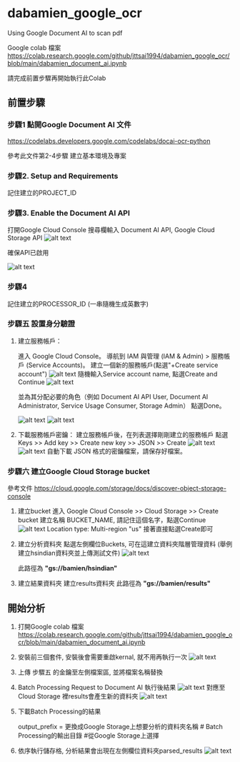 # dabamien_google_ocr
Using Google Document AI to scan pdf

Google colab 檔案 https://colab.research.google.com/github/jttsai1994/dabamien_google_ocr/blob/main/dabamien_document_ai.ipynb

請完成前置步驟再開始執行此Colab

## 前置步驟

### 步驟1 點開Google Document AI 文件
https://codelabs.developers.google.com/codelabs/docai-ocr-python 

參考此文件第2-4步驟 建立基本環境及專案 

### 步驟2. Setup and Requirements
記住建立的PROJECT_ID   

### 步驟3. Enable the Document AI API

打開Google Cloud Console
搜尋欄輸入 Document AI API, Google Cloud Storage API
![alt text](readme_img/image-6.png)

確保API已啟用

![alt text](readme_img/image-5.png)

### 步驟4
記住建立的PROCESSOR_ID (一串隨機生成英數字)

### 步驟五 設置身分驗證

1. 建立服務帳戶：

    進入 Google Cloud Console。
    導航到 IAM 與管理 (IAM & Admin) > 服務帳戶 (Service Accounts)。
    建立一個新的服務帳戶(點選"+Create service account")
    ![alt text](readme_img/image.png)
    隨機輸入Service account name, 點選Create and Continue
    ![alt text](readme_img/image-1.png)

    並為其分配必要的角色（例如 Document AI API User, Document AI Administrator, Service Usage Consumer, Storage Admin） 點選Done。

    ![alt text](readme_img/image-2.png)
    ![alt text](readme_img/image-3.png)
2. 下載服務帳戶密鑰：
    建立服務帳戶後，在列表選擇剛剛建立的服務帳戶
    點選Keys >> Add key >> Create new key >> JSON >> Create
    ![alt text](readme_img/image-4.png)
    ![alt text](readme_img/download_json_key.png)
    自動下載 JSON 格式的密鑰檔案，請保存好檔案。

### 步驟六 建立Google Cloud Storage bucket
參考文件 https://cloud.google.com/storage/docs/discover-object-storage-console

1. 建立bucket
    進入 Google Cloud Console >> Cloud Storage >> Create bucket
    建立名稱 BUCKET_NAME, 請記住這個名字，點選Continue
    ![alt text](readme_img/image-7.png)
    Location type: Multi-region "us"
    接著直接點選Create即可
2. 建立分析資料夾
    點選左側欄位Buckets, 可在這建立資料夾階層管理資料
    (舉例 建立hsindian資料夾並上傳測試文件)
    ![alt text](readme_img/image-8.png)

    此路徑為 <b>"gs://bamien/hsindian"</b>

3. 建立結果資料夾
    建立results資料夾
    此路徑為 <b>"gs://bamien/results"</b>

## 開始分析

1. 打開Google colab 檔案 https://colab.research.google.com/github/jttsai1994/dabamien_google_ocr/blob/main/dabamien_document_ai.ipynb

2. 安裝前三個套件, 安裝後會需要重啟kernal, 就不用再執行一次
    ![alt text](readme_img/image-9.png)

3. 上傳 步驟五 的金鑰至左側檔案區, 並將檔案名稱替換

4. Batch Processing Request to Document AI 執行後結果
    ![alt text](readme_img/image-10.png)
    對應至Cloud Storage 裡results會產生新的資料夾
    ![alt text](readme_img/image-11.png)

5. 下載Batch Processing的結果

    output_prefix = 更換成Google Storage上想要分析的資料夾名稱  # Batch Processing的輸出目錄 #從Google Storage上選擇

6. 依序執行儲存格, 分析結果會出現在左側欄位資料夾parsed_results
    ![alt text](readme_img/image-12.png)